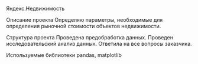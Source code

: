 Яндекс.Недвижимость

Описание проекта
Определяю параметры, необходимые для определения рыночной стоимости объектов недвижимости.

Структура проекта
Проведена предобработка данных. 
Проведен исследовательский анализ данных.
Ответила на все вопросы заказчика.

Используемые библиотеки
pandas, matplotlib